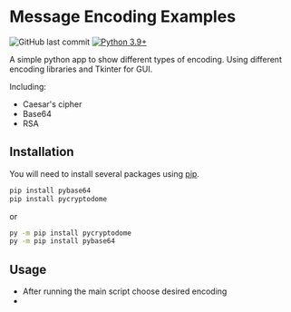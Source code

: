 # Message Encoding Examples

![GitHub last commit](https://img.shields.io/github/last-commit/TadPal/PythonProject)
[![Python 3.9+](https://img.shields.io/badge/python-3.9-blue.svg)](https://www.python.org/downloads/release/python-390/)

A simple python app to show different types of encoding. Using different encoding libraries and Tkinter for GUI.

Including:
- Caesar's cipher
- Base64
- RSA

## Installation

You will need to install several packages using [pip](https://pip.pypa.io).

```bash
pip install pybase64
pip install pycryptodome
```

or

```bash
py -m pip install pycryptodome
py -m pip install pybase64
```

## Usage

- After running the main script choose desired encoding
- 